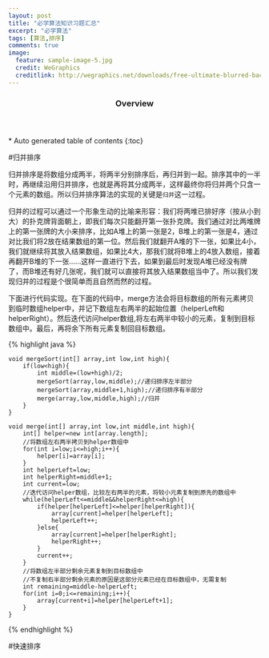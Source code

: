 ```yaml
---
layout: post
title: "必学算法知识习题汇总"
excerpt: "必学算法"
tags: [算法,排序]
comments: true
image:
  feature: sample-image-5.jpg
  credit: WeGraphics
  creditlink: http://wegraphics.net/downloads/free-ultimate-blurred-background-pack/
---
```


<section id="table-of-contents" class="toc">
  <header>
    <h3>Overview</h3>
  </header>
<div id="drawer" markdown="1">
*  Auto generated table of contents
{:toc}
</div>
</section><!-- /#table-of-contents -->

#归并排序

归并排序是将数组分成两半，将两半分别排序后，再归并到一起。排序其中的一半时，再继续沿用归并排序，也就是再将其分成两半，这样最终你将归并两个只含一个元素的数组。所以归并排序算法的实现的关键是`归并`这一过程。

归并的过程可以通过一个形象生动的比喻来形容：我们将两堆已排好序（按从小到大）的扑克牌背面朝上，即我们每次只能翻开第一张扑克牌。我们通过对比两堆牌上的第一张牌的大小来排序，比如A堆上的第一张是2，B堆上的第一张是4，通过对比我们将2放在结果数组的第一位。然后我们就翻开A堆的下一张，如果比4小，我们就继续将其放入结果数组，如果比4大，那我们就将B堆上的4放入数组，接着再翻开B堆的下一张……这样一直进行下去，如果到最后时发现A堆已经没有牌了，而B堆还有好几张呢，我们就可以直接将其放入结果数组当中了。所以我们发现归并的过程是个很简单而且自然而然的过程。

下面进行代码实现。在下面的代码中，merge方法会将目标数组的所有元素拷贝到临时数组helper中，并记下数组左右两半的起始位置（helperLeft和helperRight）。然后迭代访问helper数组,将左右两半中较小的元素，复制到目标数组中。最后，再将余下所有元素复制回目标数组。

{% highlight java %}
	
	void mergeSort(int[] array,int low,int high){
		if(low<high){
			int middle=(low+high)/2;
			mergeSort(array,low,middle);//递归排序左半部分
			mergeSort(array,middle+1,high);//递归排序有半部分
			merge(array,low,middle,high);//归并
		}
	}
	
	void merge(int[] array,int low,int middle,int high){
		int[] helper=new int[array.length];
		//将数组左右两半拷贝到helper数组中
		for(int i=low;i<=high;i++){
			helper[i]=array[i];
		}
		int helperLeft=low;
		int helperRight=middle+1;
		int current=low;
		//迭代访问helper数组，比较左右两半的元素，将较小元素复制到原先的数组中
		while(helperLeft<=middle&&helperRight<=high){
			if(helper[helperLeft]<=helper[helperRight]){
				array[current]=helper[helperLeft];
				helperLeft++;
			}else{
				array[current]=helper[helperRight];
				helperRight++;
			}
			current++;
		}
		//将数组左半部分剩余元素复制到目标数组中
		//不复制右半部分剩余元素的原因是这部分元素已经在目标数组中，无需复制
		int remaining=middle-helperLeft;
		for(int i=0;i<=remaining;i++){
			array[current+i]=helper[helperLeft+1];
		}
	}

{% endhighlight %}

#快速排序

